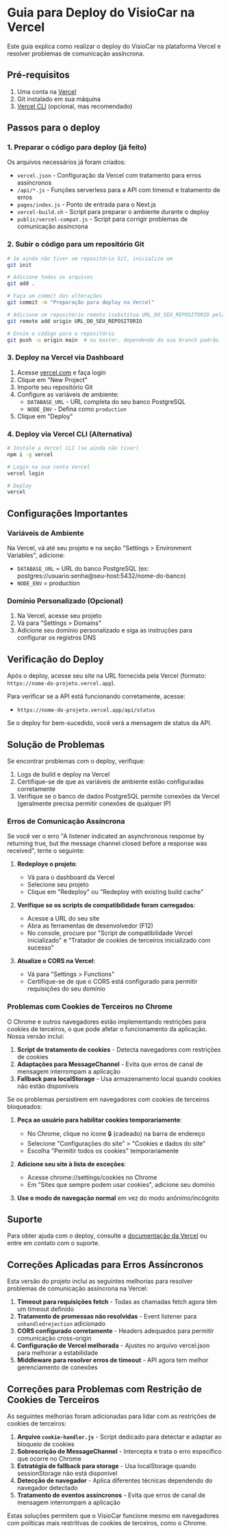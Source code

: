 # Guia para Deploy do VisioCar na Vercel

Este guia explica como realizar o deploy do VisioCar na plataforma Vercel e resolver problemas de comunicação assíncrona.

## Pré-requisitos

1. Uma conta na [Vercel](https://vercel.com)
2. Git instalado em sua máquina
3. [Vercel CLI](https://vercel.com/cli) (opcional, mas recomendado)

## Passos para o deploy

### 1. Preparar o código para deploy (já feito)

Os arquivos necessários já foram criados:
- `vercel.json` - Configuração da Vercel com tratamento para erros assíncronos
- `/api/*.js` - Funções serverless para a API com timeout e tratamento de erros
- `pages/index.js` - Ponto de entrada para o Next.js
- `vercel-build.sh` - Script para preparar o ambiente durante o deploy
- `public/vercel-compat.js` - Script para corrigir problemas de comunicação assíncrona

### 2. Subir o código para um repositório Git

```bash
# Se ainda não tiver um repositório Git, inicialize um
git init

# Adicione todos os arquivos
git add .

# Faça um commit das alterações
git commit -m "Preparação para deploy na Vercel"

# Adicione um repositório remoto (substitua URL_DO_SEU_REPOSITORIO pela URL real)
git remote add origin URL_DO_SEU_REPOSITORIO

# Envie o código para o repositório
git push -u origin main  # ou master, dependendo da sua branch padrão
```

### 3. Deploy na Vercel via Dashboard

1. Acesse [vercel.com](https://vercel.com) e faça login
2. Clique em "New Project"
3. Importe seu repositório Git
4. Configure as variáveis de ambiente:
   - `DATABASE_URL` - URL completa do seu banco PostgreSQL 
   - `NODE_ENV` - Defina como `production`
5. Clique em "Deploy"

### 4. Deploy via Vercel CLI (Alternativa)

```bash
# Instale a Vercel CLI (se ainda não tiver)
npm i -g vercel

# Login na sua conta Vercel
vercel login

# Deploy
vercel
```

## Configurações Importantes

### Variáveis de Ambiente

Na Vercel, vá até seu projeto e na seção "Settings > Environment Variables", adicione:

- `DATABASE_URL` = URL do banco PostgreSQL (ex: postgres://usuario:senha@seu-host:5432/nome-do-banco)
- `NODE_ENV` = production

### Domínio Personalizado (Opcional)

1. Na Vercel, acesse seu projeto
2. Vá para "Settings > Domains"
3. Adicione seu domínio personalizado e siga as instruções para configurar os registros DNS

## Verificação do Deploy

Após o deploy, acesse seu site na URL fornecida pela Vercel (formato: `https://nome-do-projeto.vercel.app`).

Para verificar se a API está funcionando corretamente, acesse:
- `https://nome-do-projeto.vercel.app/api/status`

Se o deploy for bem-sucedido, você verá a mensagem de status da API.

## Solução de Problemas

Se encontrar problemas com o deploy, verifique:

1. Logs de build e deploy na Vercel
2. Certifique-se de que as variáveis de ambiente estão configuradas corretamente
3. Verifique se o banco de dados PostgreSQL permite conexões da Vercel (geralmente precisa permitir conexões de qualquer IP)

### Erros de Comunicação Assíncrona

Se você ver o erro "A listener indicated an asynchronous response by returning true, but the message channel closed before a response was received", tente o seguinte:

1. **Redeploye o projeto**:
   - Vá para o dashboard da Vercel
   - Selecione seu projeto
   - Clique em "Redeploy" ou "Redeploy with existing build cache"

2. **Verifique se os scripts de compatibilidade foram carregados**:
   - Acesse a URL do seu site
   - Abra as ferramentas de desenvolvedor (F12)
   - No console, procure por "Script de compatibilidade Vercel inicializado" e "Tratador de cookies de terceiros inicializado com sucesso"

3. **Atualize o CORS na Vercel**:
   - Vá para "Settings > Functions"
   - Certifique-se de que o CORS está configurado para permitir requisições do seu domínio

### Problemas com Cookies de Terceiros no Chrome

O Chrome e outros navegadores estão implementando restrições para cookies de terceiros, o que pode afetar o funcionamento da aplicação. Nossa versão inclui:

1. **Script de tratamento de cookies** - Detecta navegadores com restrições de cookies
2. **Adaptações para MessageChannel** - Evita que erros de canal de mensagem interrompam a aplicação
3. **Fallback para localStorage** - Usa armazenamento local quando cookies não estão disponíveis

Se os problemas persistirem em navegadores com cookies de terceiros bloqueados:

1. **Peça ao usuário para habilitar cookies temporariamente**:
   - No Chrome, clique no ícone 🔒 (cadeado) na barra de endereço
   - Selecione "Configurações do site" > "Cookies e dados do site"
   - Escolha "Permitir todos os cookies" temporariamente

2. **Adicione seu site à lista de exceções**:
   - Acesse chrome://settings/cookies no Chrome
   - Em "Sites que sempre podem usar cookies", adicione seu domínio

3. **Use o modo de navegação normal** em vez do modo anônimo/incógnito

## Suporte

Para obter ajuda com o deploy, consulte a [documentação da Vercel](https://vercel.com/docs) ou entre em contato com o suporte.

## Correções Aplicadas para Erros Assíncronos

Esta versão do projeto inclui as seguintes melhorias para resolver problemas de comunicação assíncrona na Vercel:

1. **Timeout para requisições fetch** - Todas as chamadas fetch agora têm um timeout definido
2. **Tratamento de promessas não resolvidas** - Event listener para `unhandledrejection` adicionado
3. **CORS configurado corretamente** - Headers adequados para permitir comunicação cross-origin
4. **Configuração de Vercel melhorada** - Ajustes no arquivo vercel.json para melhorar a estabilidade
5. **Middleware para resolver erros de timeout** - API agora tem melhor gerenciamento de conexões

## Correções para Problemas com Restrição de Cookies de Terceiros

As seguintes melhorias foram adicionadas para lidar com as restrições de cookies de terceiros:

1. **Arquivo `cookie-handler.js`** - Script dedicado para detectar e adaptar ao bloqueio de cookies
2. **Sobrescrição de MessageChannel** - Intercepta e trata o erro específico que ocorre no Chrome
3. **Estratégia de fallback para storage** - Usa localStorage quando sessionStorage não está disponível
4. **Detecção de navegador** - Aplica diferentes técnicas dependendo do navegador detectado
5. **Tratamento de eventos assíncronos** - Evita que erros de canal de mensagem interrompam a aplicação

Estas soluções permitem que o VisioCar funcione mesmo em navegadores com políticas mais restritivas de cookies de terceiros, como o Chrome.